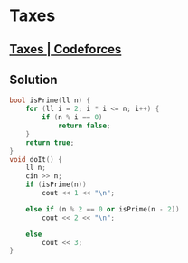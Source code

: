 # Taxes
## [Taxes | Codeforces](https://codeforces.com/contest/735/problem/D)
## Solution
```cpp
bool isPrime(ll n) {
    for (ll i = 2; i * i <= n; i++) {
        if (n % i == 0)
            return false;
    }
    return true;
}
void doIt() {
    ll n;
    cin >> n;
    if (isPrime(n))
        cout << 1 << "\n";

    else if (n % 2 == 0 or isPrime(n - 2))
        cout << 2 << "\n";

    else
        cout << 3;
}
```
